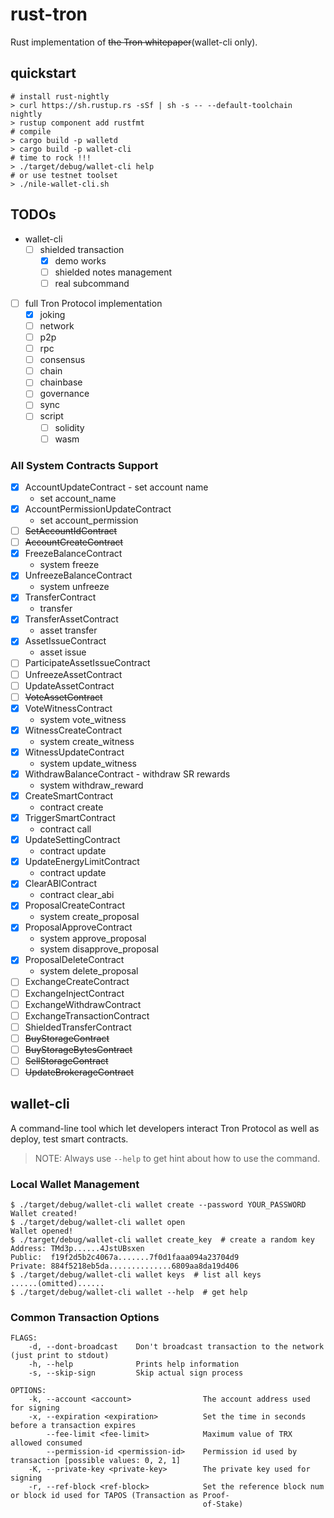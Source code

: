 # rust-tron

Rust implementation of ~~the Tron whitepaper~~(wallet-cli only).

## quickstart

```console
# install rust-nightly
> curl https://sh.rustup.rs -sSf | sh -s -- --default-toolchain nightly
> rustup component add rustfmt
# compile
> cargo build -p walletd
> cargo build -p wallet-cli
# time to rock !!!
> ./target/debug/wallet-cli help
# or use testnet toolset
> ./nile-wallet-cli.sh
```

## TODOs

- wallet-cli
  - [ ] shielded transaction
    - [x] demo works
    - [ ] shielded notes management
    - [ ] real subcommand
- [ ] full Tron Protocol implementation
  - [x] joking
  - [ ] network
  - [ ] p2p
  - [ ] rpc
  - [ ] consensus
  - [ ] chain
  - [ ] chainbase
  - [ ] governance
  - [ ] sync
  - [ ] script
    - [ ] solidity
    - [ ] wasm

### All System Contracts Support

- [x] AccountUpdateContract - set account name
    - set account_name
- [x] AccountPermissionUpdateContract
    - set account_permission
- [ ] ~~SetAccountIdContract~~
- [ ] ~~AccountCreateContract~~
- [x] FreezeBalanceContract
    - system freeze
- [x] UnfreezeBalanceContract
    - system unfreeze
- [x] TransferContract
    - transfer
- [x] TransferAssetContract
    - asset transfer
- [x] AssetIssueContract
    - asset issue
- [ ] ParticipateAssetIssueContract
- [ ] UnfreezeAssetContract
- [ ] UpdateAssetContract
- [ ] ~~VoteAssetContract~~
- [x] VoteWitnessContract
    - system vote_witness
- [x] WitnessCreateContract
    - system create_witness
- [x] WitnessUpdateContract
    - system update_witness
- [x] WithdrawBalanceContract - withdraw SR rewards
    - system withdraw_reward
- [x] CreateSmartContract
    - contract create
- [x] TriggerSmartContract
    - contract call
- [x] UpdateSettingContract
    - contract update
- [x] UpdateEnergyLimitContract
    - contract update
- [x] ClearABIContract
    - contract clear_abi
- [x] ProposalCreateContract
    - system create_proposal
- [x] ProposalApproveContract
    - system approve_proposal
    - system disapprove_proposal
- [x] ProposalDeleteContract
    - system delete_proposal
- [ ] ExchangeCreateContract
- [ ] ExchangeInjectContract
- [ ] ExchangeWithdrawContract
- [ ] ExchangeTransactionContract
- [ ] ShieldedTransferContract
- [ ] ~~BuyStorageContract~~
- [ ] ~~BuyStorageBytesContract~~
- [ ] ~~SellStorageContract~~
- [ ] ~~UpdateBrokerageContract~~

## wallet-cli

A command-line tool which let developers interact Tron Protocol as well as deploy, test smart contracts.

> NOTE: Always use ``--help`` to get hint about how to use the command.

### Local Wallet Management

```console
$ ./target/debug/wallet-cli wallet create --password YOUR_PASSWORD
Wallet created!
$ ./target/debug/wallet-cli wallet open
Wallet opened!
$ ./target/debug/wallet-cli wallet create_key  # create a random key
Address: TMd3p......4JstUBsxen
Public:  f19f2d5b2c4067a.......7f0d1faaa094a23704d9
Private: 884f5218eb5da..............6809aa8da19d406
$ ./target/debug/wallet-cli wallet keys  # list all keys
......(omitted)......
$ ./target/debug/wallet-cli wallet --help  # get help
```

### Common Transaction Options

```text
FLAGS:
    -d, --dont-broadcast    Don't broadcast transaction to the network (just print to stdout)
    -h, --help              Prints help information
    -s, --skip-sign         Skip actual sign process

OPTIONS:
    -k, --account <account>                The account address used for signing
    -x, --expiration <expiration>          Set the time in seconds before a transaction expires
        --fee-limit <fee-limit>            Maximum value of TRX allowed consumed
        --permission-id <permission-id>    Permission id used by transaction [possible values: 0, 2, 1]
    -K, --private-key <private-key>        The private key used for signing
    -r, --ref-block <ref-block>            Set the reference block num or block id used for TAPOS (Transaction as Proof-
                                           of-Stake)
```
